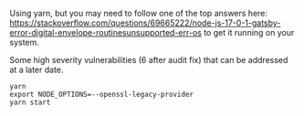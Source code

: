 Using yarn, but you may need to follow one of the top answers here: https://stackoverflow.com/questions/69665222/node-js-17-0-1-gatsby-error-digital-envelope-routinesunsupported-err-os to get it running on your system.

Some high severity vulnerabilities (6 after audit fix) that can be addressed at a later date.

```
yarn
export NODE_OPTIONS=--openssl-legacy-provider
yarn start
```
